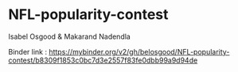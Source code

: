 # NFL-popularity-contest


Isabel Osgood & Makarand Nadendla

Binder link : https://mybinder.org/v2/gh/belosgood/NFL-popularity-contest/b8309f1853c0bc7d3e2557f83fe0dbb99a9d94de

